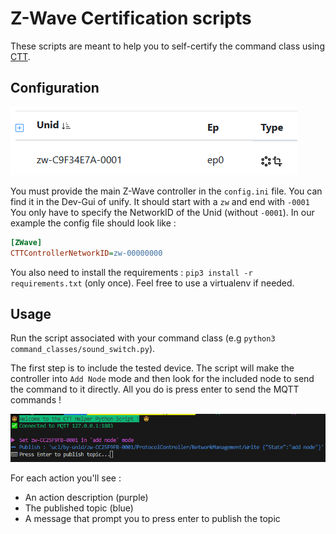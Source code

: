 # Z-Wave Certification scripts

These scripts are meant to help you to self-certify the command class using [CTT](https://certification.z-wavealliance.org/certs). 


## Configuration

![z-wave main controller](assets/main-zpc-controller.png)

You must provide the main Z-Wave controller in the `config.ini` file. You can find it in the Dev-Gui of unify. It should start with a `zw` and end with `-0001` You only have to specify the NetworkID of the Unid (without `-0001`). In our example the config file should look like : 

```ini
[ZWave]
CTTControllerNetworkID=zw-00000000
```

You also need to install the requirements : `pip3 install -r requirements.txt` (only once). Feel free to use a virtualenv if needed.

## Usage

Run the script associated with your command class (e.g `python3 command_classes/sound_switch.py`).

The first step is to include the tested device. The script will make the controller into `Add Node` mode and then look for the included node to send the command to it directly. All you do is press enter to send the MQTT commands !

![script overview](assets/script_overview.png)

For each action you'll see :

- An action description (purple)
- The published topic (blue)
- A message that prompt you to press enter to publish the topic
